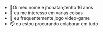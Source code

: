 - 👀Oi meu nome e jhonatan;tenho 16 anos
- 🌱 eu me interesso em varias coisas
- 💞️ eu frequentemente jogo video-game
- 📫 eu estou procurando colaborar em tudo

<!---
jhonatanvenancio/jhonatanvenancio is a ✨ special ✨ repository because its `README.md` (this file) appears on your GitHub profile.
You can click the Preview link to take a look at your changes.
--->
